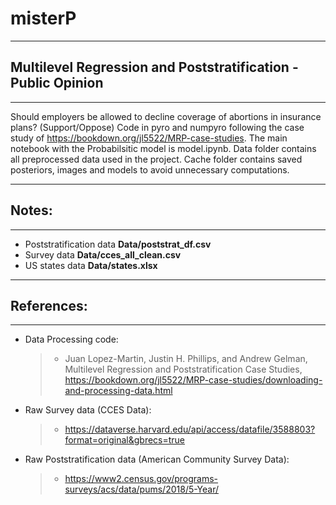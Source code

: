 # misterP
---
## Multilevel Regression and Poststratification - Public Opinion
---

Should employers be allowed to decline coverage of abortions in insurance plans? (Support/Oppose)
Code in pyro and numpyro following the case study of https://bookdown.org/jl5522/MRP-case-studies.
The main notebook with the Probabilsitic model is model.ipynb.
Data folder contains all preprocessed data used in the project.
Cache folder contains saved posteriors, images and models to avoid unnecessary computations.

---
## Notes: 
---
* Poststratification data **Data/poststrat_df.csv**
* Survey data **Data/cces_all_clean.csv**
* US states data **Data/states.xlsx**

---
## References:
--- 
  - Data Processing code: 
    >- Juan Lopez-Martin, Justin H. Phillips, and Andrew Gelman, Multilevel Regression and Poststratification Case Studies, 
      https://bookdown.org/jl5522/MRP-case-studies/downloading-and-processing-data.html

  - Raw Survey data (CCES Data):
    >- https://dataverse.harvard.edu/api/access/datafile/3588803?format=original&gbrecs=true

  - Raw Poststratification data (American Community Survey Data):
    >- https://www2.census.gov/programs-surveys/acs/data/pums/2018/5-Year/
